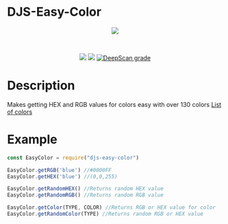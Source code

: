 # DJS-Easy-Color
<div align="center">
  <p>
<a href="https://nodei.co/npm/djs-easy-color/"><img src="https://nodei.co/npm/djs-easy-color.png">
</p>
    <br />
    <p>
<a href="https://github.com/Havoc925/DJS-Easy-Color"><img src="https://github.com/Havoc925/DJS-Easy-Color/actions/workflows/Test_get_color.yml/badge.svg" /></a>
<a href="https://github.com/Havoc925/DJS-Easy-Color"><img src="https://badge.fury.io/js/djs-easy-color.svg" /></a>
<a href="https://deepscan.io/dashboard#view=project&tid=10962&pid=17363&bid=395840"><img src="https://deepscan.io/api/teams/10962/projects/17363/branches/395840/badge/grade.svg" alt="DeepScan grade"></a>
  </p>
</div>

# Description
Makes getting HEX and RGB values for colors easy with over 130 colors
[List of colors](https://github.com/Havoc925/DJS-Easy-Color/blob/master/test/colors.txt) 
# Example
```javascript
const EasyColor = require("djs-easy-color")

EasyColor.getRGB('blue') //#0000FF
EasyColor.getHEX('blue') //(0,0,255)

EasyColor.getRandomHEX() //Returns random HEX value
EasyColor.getRandomRGB() //Returns random RGB value

EasyColor.getColor(TYPE, COLOR) //Returns RGB or HEX value for color
EasyColor.getRandomColor(TYPE) //Returns random RGB or HEX value

```
